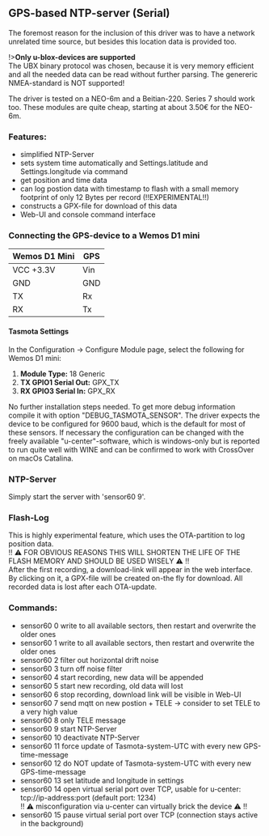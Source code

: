 ## GPS-based NTP-server (Serial)

The foremost reason for the inclusion of this driver was to have a network unrelated time source, but besides this location data is provided  too.  

!>**Only u-blox-devices are supported**  
The UBX binary protocol was chosen, because it is very memory efficient and all the needed data can be read without further parsing.  The genereric NMEA-standard is NOT supported!  

The driver is tested on a NEO-6m and a Beitian-220. Series 7 should work too. These modules are quite cheap, starting at about 3.50€ for the NEO-6m.  


### Features:
- simplified NTP-Server
- sets system time automatically and Settings.latitude and Settings.longitude via command
- get position and time data
- can log postion data with timestamp to flash with a small memory footprint of only 12 Bytes per record (!!EXPERIMENTAL!!)
- constructs a GPX-file for download of this data
- Web-UI and console command interface

### Connecting the GPS-device to a Wemos D1 mini

| Wemos D1 Mini  | GPS |
|---|---|
|VCC +3.3V   | Vin|
|GND   | GND|
|TX   |Rx|
|RX   |Tx|

#### Tasmota Settings
In the Configuration -> Configure Module page, select the following for Wemos D1 mini:
1. **Module Type:** 18 Generic
2. **TX GPIO1 Serial Out:** GPX_TX
3. **RX GPIO3 Serial In:** GPX_RX

No further installation steps needed. To get more debug information compile it with option "DEBUG_TASMOTA_SENSOR".
The driver expects the device to be configured for 9600 baud, which is the default for most of these sensors.
If necessary the configuration can be changed with the freely available "u-center"-software, which is windows-only but is reported to run quite well with WINE and can be confirmed to work with CrossOver on macOs Catalina.  

### NTP-Server  
Simply start the server with 'sensor60 9'.

### Flash-Log  
This is highly experimental feature, which uses the OTA-partition to log position data.  
!! ⚠️ FOR OBVIOUS REASONS THIS WILL SHORTEN THE LIFE OF THE FLASH MEMORY AND SHOULD BE USED WISELY ⚠️ !!  
After the first recording, a download-link will appear in the web interface. By clicking on it, a GPX-file will be created on-the fly for download. All recorded data is lost after each OTA-update.  

### Commands:
+ sensor60 0
  write to all available sectors, then restart and overwrite the older ones
+ sensor60 1
  write to all available sectors, then restart and overwrite the older ones
+ sensor60 2
  filter out horizontal drift noise
+ sensor60 3
  turn off noise filter
+ sensor60 4
  start recording, new data will be appended
+ sensor60 5
  start new recording, old data will lost
+ sensor60 6
  stop recording, download link will be visible in Web-UI
+ sensor60 7
  send mqtt on new postion + TELE -> consider to set TELE to a very high value
+ sensor60 8
  only TELE message
+ sensor60 9
  start NTP-Server
+ sensor60 10
  deactivate NTP-Server
+ sensor60 11
  force update of Tasmota-system-UTC with every new GPS-time-message
+ sensor60 12
  do NOT update of Tasmota-system-UTC with every new GPS-time-message
+ sensor60 13
  set latitude and longitude in settings
+ sensor60 14
  open virtual serial port over TCP, usable for u-center:  
  tcp://ip-address:port (default port: 1234)  
  !! ⚠️ misconfiguration via u-center can virtually brick the device ⚠️ !!  
+ sensor60 15
  pause virtual serial port over TCP  (connection stays active in the background)
